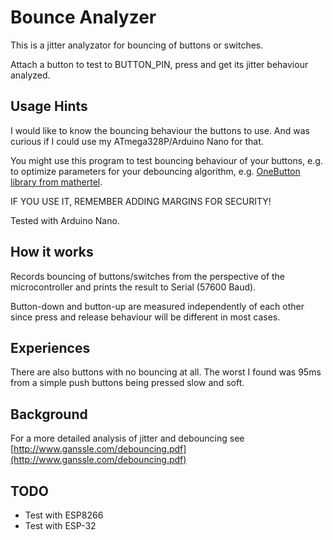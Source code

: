 # Bounce Analyzer

This is a jitter analyzator for bouncing of buttons or switches.

Attach a button to test to BUTTON_PIN, press and get its jitter behaviour analyzed.


## Usage Hints
I would like to know the bouncing behaviour the buttons to use. And was curious if I could use my ATmega328P/Arduino Nano for that.

You might use this program to test bouncing behaviour of your buttons, e.g. to optimize parameters for your debouncing algorithm, 
e.g. [OneButton library from mathertel](https://github.com/mathertel/OneButton).

IF YOU USE IT, REMEMBER ADDING MARGINS FOR SECURITY!


Tested with Arduino Nano.

## How it works 
Records bouncing of buttons/switches from the perspective of the microcontroller and prints the result to Serial (57600 Baud).

Button-down and button-up are measured independently of each other since press and release behaviour will be different in most cases.

## Experiences
There are also buttons with no bouncing at all. 
The worst I found was 95ms from a simple push buttons being pressed slow and soft.

## Background
For a more detailed analysis of jitter and debouncing see [http://www.ganssle.com/debouncing.pdf](http://www.ganssle.com/debouncing.pdf)


## TODO
* Test with ESP8266
* Test with ESP-32
